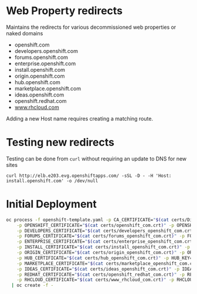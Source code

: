 # Web Property redirects

Maintains the redirects for various decommissioned web properties or naked domains

  - openshift.com
  - developers.openshift.com
  - forums.openshift.com
  - enterprise.openshift.com
  - install.openshift.com
  - origin.openshift.com
  - hub.openshift.com
  - marketplace.openshift.com
  - ideas.openshift.com
  - openshift.redhat.com
  - www.rhcloud.com

Adding a new Host name requires creating a matching route.

# Testing new redirects

Testing can be done from `curl` without requiring an update to DNS for new sites

    curl http://elb.e203.evg.openshiftapps.com/ -sSL -D - -H 'Host: install.openshift.com' -o /dev/null


# Initial Deployment

```bash
oc process -f openshift-template.yaml -p CA_CERTIFICATE="$(cat certs/DigiCertCA.crt)" \
    -p OPENSHIFT_CERTIFICATE="$(cat certs/openshift_com.crt)" -p OPENSHIFT_KEY="$(cat certs/openshift_com.key)" \
    -p DEVELOPERS_CERTIFICATE="$(cat certs/developers_openshift_com.crt)" -p DEVELOPERS_KEY="$(cat certs/developers_openshift_com.key)" \
    -p FORUMS_CERTIFICATE="$(cat certs/forums_openshift_com.crt)" -p FORUMS_KEY="$(cat certs/forums_openshift_com.key)" \
    -p ENTERPRISE_CERTIFICATE="$(cat certs/enterprise_openshift_com.crt)" -p ENTERPRISE_KEY="$(cat certs/enterprise_openshift_com.key)" \
    -p INSTALL_CERTIFICATE="$(cat certs/install_openshift_com.crt)" -p INSTALL_KEY="$(cat certs/install_openshift_com.key)" \
    -p ORIGIN_CERTIFICATE="$(cat certs/origin_openshift_com.crt)" -p ORIGIN_KEY="$(cat certs/origin_openshift_com.key)" \
    -p HUB_CERTIFICATE="$(cat certs/hub_openshift_com.crt)" -p HUB_KEY="$(cat certs/hub_openshift_com.key)" \
    -p MARKETPLACE_CERTIFICATE="$(cat certs/marketplace_openshift_com.crt)" -p MARKETPLACE_KEY="$(cat certs/marketplace_openshift_com.key)" \
    -p IDEAS_CERTIFICATE="$(cat certs/ideas_openshift_com.crt)" -p IDEAS_KEY="$(cat certs/ideas_openshift_com.key)" \
    -p REDHAT_CERTIFICATE="$(cat certs/openshift_redhat_com.crt)" -p REDHAT_KEY="$(cat certs/openshift_redhat_com.key)" \
    -p RHCLOUD_CERTIFICATE="$(cat certs/www_rhcloud_com.crt)" -p RHCLOUD_KEY="$(cat certs/www_rhcloud_com.key)" \
  | oc create -f -
```
